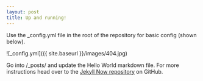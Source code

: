 ```yaml
---
layout: post
title: Up and running!
---
```


Use the _config.yml file in the root of the repository for basic config (shown below).

![_config.yml]({{ site.baseurl }}/images/404.jpg)

Go into /_posts/ and update the Hello World markdown file. For more instructions head over to the [Jekyll Now repository](https://github.com/barryclark/jekyll-now) on GitHub.
